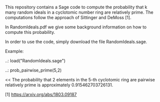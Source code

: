 This repository contains a Sage code to compute the probability that k many random ideals in a cyclotomic number ring are relatively prime.
The computations follow the approach of Sittinger and DeMoss [1].

In RandomIdeals.pdf we give some background information on how to compute this probability.

In order to use the code, simply download the file RandomIdeals.sage.

Example:

..: load("RandomIdeals.sage")

..: prob_pairwise_prime(5,2)

<<  The probability that 2 elements in the 5-th cyclotomic ring are pairwise relatively prime is approximately 0.915462703726131.

[1] https://arxiv.org/abs/1803.09187
